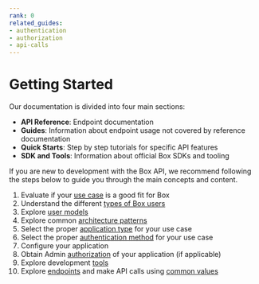```yaml
---
rank: 0
related_guides:
- authentication
- authorization
- api-calls 
---
```


# Getting Started

Our documentation is divided into four main sections: 

- **API Reference**: Endpoint documentation
- **Guides**: Information about endpoint usage not covered by reference
    documentation
- **Quick Starts**: Step by step tutorials for specific API features
- **SDK and Tools**: Information about official Box SDKs and tooling

If you are new to development with the Box API, we recommend following the steps
below to guide you through the main concepts and content.

1. Evaluate if your [use case][use-case] is a good fit for Box
2. Understand the different [types of Box users][users]
3. Explore [user models][user-model]
4. Explore common [architecture patterns][patterns]
5. Select the proper [application type][app-type] for your use case
6. Select the proper [authentication method][authentication] for your use case
7. Configure your application
8. Obtain Admin [authorization][authorize] of your application (if applicable)
9. Explore development [tools][tools] 
10. Explore [endpoints][endpoints] and make API calls using [common values][cv]

[use-case]: g://getting-started/use-cases
[users]: g://getting-started/user-types
[patterns]: g://getting-started/architecture-patterns
[user-model]: g://getting-started/user-models
[app-type]: g://applications
[authentication]: g://authentication
[authorize]: g://authorization/custom-app-approval
[tools]: g://tooling
[endpoints]: https://developer.box.com/reference
[cv]: g://getting-started/locating-values